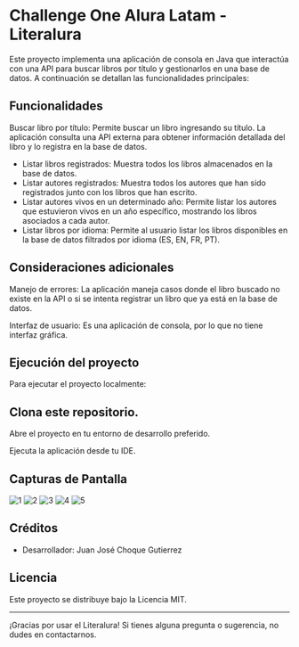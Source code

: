 # Challenge One Alura Latam - Literalura
Este proyecto implementa una aplicación de consola en Java que interactúa con una API para buscar libros por título y gestionarlos en una base de datos. A continuación se detallan las funcionalidades principales:

## Funcionalidades
Buscar libro por título: Permite buscar un libro ingresando su título. La aplicación consulta una API externa para obtener información detallada del libro y lo registra en la base de datos.

- Listar libros registrados: Muestra todos los libros almacenados en la base de datos.
- Listar autores registrados: Muestra todos los autores que han sido registrados junto con los libros que han escrito.
- Listar autores vivos en un determinado año: Permite listar los autores que estuvieron vivos en un año específico, mostrando los libros asociados a cada autor.
- Listar libros por idioma: Permite al usuario listar los libros disponibles en la base de datos filtrados por idioma (ES, EN, FR, PT).

## Consideraciones adicionales
Manejo de errores: La aplicación maneja casos donde el libro buscado no existe en la API o si se intenta registrar un libro que ya está en la base de datos.

Interfaz de usuario: Es una aplicación de consola, por lo que no tiene interfaz gráfica.

## Ejecución del proyecto
Para ejecutar el proyecto localmente:

## Clona este repositorio.

Abre el proyecto en tu entorno de desarrollo preferido.

Ejecuta la aplicación desde tu IDE.

## Capturas de Pantalla
![1](https://github.com/user-attachments/assets/de9ef1c5-d528-4d68-a987-6d415b215f14)
![2](https://github.com/user-attachments/assets/474a80c5-8957-4196-992f-2f4e2a633262)
![3](https://github.com/user-attachments/assets/276a6ab8-a484-4dec-af63-f87a10f5bffc)
![4](https://github.com/user-attachments/assets/5b14cc6b-fb86-42d7-a1b5-0c45a2f8a7b2)
![5](https://github.com/user-attachments/assets/7a9b913c-f1bf-409c-a342-36cf849d0c4f)

## Créditos

- Desarrollador: Juan José Choque Gutierrez

## Licencia

Este proyecto se distribuye bajo la Licencia MIT.

---

¡Gracias por usar el Literalura! Si tienes alguna pregunta o sugerencia, no dudes en contactarnos.
